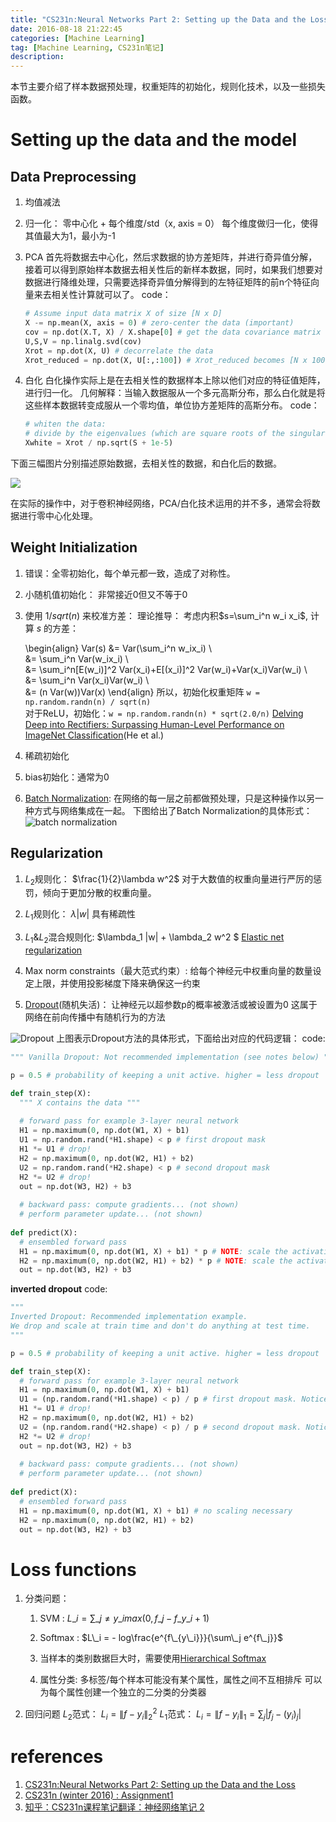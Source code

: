 ```yaml
---
title: "CS231n:Neural Networks Part 2: Setting up the Data and the Loss"
date: 2016-08-18 21:22:45
categories: [Machine Learning]
tag: [Machine Learning, CS231n笔记]
description: 
---
```


本节主要介绍了样本数据预处理，权重矩阵的初始化，规则化技术，以及一些损失函数。

# Setting up the data and the model

## Data Preprocessing
1. 均值减法

2. 归一化： 
零中心化 + 每个维度/std（x, axis = 0）
每个维度做归一化，使得其值最大为1，最小为-1

3. PCA
	首先将数据去中心化，然后求数据的协方差矩阵，并进行奇异值分解，接着可以得到原始样本数据去相关性后的新样本数据，同时，如果我们想要对数据进行降维处理，只需要选择奇异值分解得到的左特征矩阵的前n个特征向量来去相关性计算就可以了。
	code：
    ```python
    # Assume input data matrix X of size [N x D]
    X -= np.mean(X, axis = 0) # zero-center the data (important)
    cov = np.dot(X.T, X) / X.shape[0] # get the data covariance matrix
    U,S,V = np.linalg.svd(cov)
    Xrot = np.dot(X, U) # decorrelate the data
    Xrot_reduced = np.dot(X, U[:,:100]) # Xrot_reduced becomes [N x 100]
    ```

4. 白化
白化操作实际上是在去相关性的数据样本上除以他们对应的特征值矩阵，进行归一化。
几何解释：当输入数据服从一个多元高斯分布，那么白化就是将这些样本数据转变成服从一个零均值，单位协方差矩阵的高斯分布。
code：
    ```python
    # whiten the data:
    # divide by the eigenvalues (which are square roots of the singular values)
    Xwhite = Xrot / np.sqrt(S + 1e-5)
    ```

下面三幅图片分别描述原始数据，去相关性的数据，和白化后的数据。

![](http://cs231n.github.io/assets/nn2/prepro2.jpeg)

在实际的操作中，对于卷积神经网络，PCA/白化技术运用的并不多，通常会将数据进行零中心化处理。

## Weight Initialization
1. 错误：全零初始化，每个单元都一致，造成了对称性。

2. 小随机值初始化： 非常接近0但又不等于0

3. 使用 $1/sqrt(n)$ 来校准方差： 
理论推导：
考虑内积$s=\sum_i^n w_i x_i$, 计算 $s$ 的方差：

	\begin{align}
	Var(s) &= Var(\sum_i^n w_ix_i) \\\
	&= \sum_i^n Var(w_ix_i) \\\
	&= \sum_i^n[E(w_i)]^2 Var(x_i)+E[(x_i)]^2 Var(w_i)+Var(x_i)Var(w_i) \\\
	&= \sum_i^n Var(x_i)Var(w_i) \\\
	&= (n Var(w))Var(x)
	\end{align}
	所以，初始化权重矩阵 `w = np.random.randn(n) / sqrt(n)`	
	对于ReLU，初始化：`w = np.random.randn(n) * sqrt(2.0/n)`
	[Delving Deep into Rectifiers: Surpassing Human-Level Performance on ImageNet Classification](https://arxiv.org/pdf/1502.01852v1.pdf)(He et al.)

4. 稀疏初始化

5. bias初始化：通常为0

6. [Batch Normalization](http://arxiv.org/pdf/1502.03167v3.pdf): 在网络的每一层之前都做预处理，只是这种操作以另一种方式与网络集成在一起。
下图给出了Batch Normalization的具体形式：
![batch normalization](http://upload-images.jianshu.io/upload_images/2301760-ebbfe8659b9e6b27.png?imageMogr2/auto-orient/strip%7CimageView2/2/w/1240)

## Regularization
1. $L_2$规则化：   $\frac{1}{2}\lambda w^2$
对于大数值的权重向量进行严厉的惩罚，倾向于更加分散的权重向量。

2. $L_1$规则化：  $\lambda |w|$
具有稀疏性

3. $L_1 \& L_2$混合规则化:   $\lambda_1 |w| + \lambda_2 w^2 $
[Elastic net regularization](http://web.stanford.edu/~hastie/Papers/B67.2%20%282005%29%20301-320%20Zou%20&%20Hastie.pdf)

4. Max norm constraints（最大范式约束）:
给每个神经元中权重向量的数量设定上限，并使用投影梯度下降来确保这一约束

5. [Dropout](http://www.cs.toronto.edu/~rsalakhu/papers/srivastava14a.pdf)(随机失活)：
让神经元以超参数p的概率被激活或被设置为0
这属于网络在前向传播中有随机行为的方法

![Dropout](http://cs231n.github.io/assets/nn2/dropout.jpeg)
	上图表示Dropout方法的具体形式，下面给出对应的代码逻辑：
code:
```python
""" Vanilla Dropout: Not recommended implementation (see notes below) """

p = 0.5 # probability of keeping a unit active. higher = less dropout

def train_step(X):
  """ X contains the data """
  
  # forward pass for example 3-layer neural network
  H1 = np.maximum(0, np.dot(W1, X) + b1)
  U1 = np.random.rand(*H1.shape) < p # first dropout mask
  H1 *= U1 # drop!
  H2 = np.maximum(0, np.dot(W2, H1) + b2)
  U2 = np.random.rand(*H2.shape) < p # second dropout mask
  H2 *= U2 # drop!
  out = np.dot(W3, H2) + b3
  
  # backward pass: compute gradients... (not shown)
  # perform parameter update... (not shown)
  
def predict(X):
  # ensembled forward pass
  H1 = np.maximum(0, np.dot(W1, X) + b1) * p # NOTE: scale the activations
  H2 = np.maximum(0, np.dot(W2, H1) + b2) * p # NOTE: scale the activations
  out = np.dot(W3, H2) + b3
```
**inverted dropout**
code:
```python
""" 
Inverted Dropout: Recommended implementation example.
We drop and scale at train time and don't do anything at test time.
"""

p = 0.5 # probability of keeping a unit active. higher = less dropout

def train_step(X):
  # forward pass for example 3-layer neural network
  H1 = np.maximum(0, np.dot(W1, X) + b1)
  U1 = (np.random.rand(*H1.shape) < p) / p # first dropout mask. Notice /p!
  H1 *= U1 # drop!
  H2 = np.maximum(0, np.dot(W2, H1) + b2)
  U2 = (np.random.rand(*H2.shape) < p) / p # second dropout mask. Notice /p!
  H2 *= U2 # drop!
  out = np.dot(W3, H2) + b3
  
  # backward pass: compute gradients... (not shown)
  # perform parameter update... (not shown)
  
def predict(X):
  # ensembled forward pass
  H1 = np.maximum(0, np.dot(W1, X) + b1) # no scaling necessary
  H2 = np.maximum(0, np.dot(W2, H1) + b2)
  out = np.dot(W3, H2) + b3
```

# Loss functions
1. 分类问题：

    1) SVM : $L\_i = \sum\_{j\neq y\_i} max(0, f\_j - f\_{y\_i} + 1)$

    2)  Softmax : $L\_i = - log\frac{e^{f\_{y\_i}}}{\sum\_j e^{f\_j}}$

    3) 当样本的类别数据巨大时，需要使用[Hierarchical Softmax](http://arxiv.org/pdf/1310.4546.pdf)

    4) 属性分类: 多标签/每个样本可能没有某个属性，属性之间不互相排斥
可以为每个属性创建一个独立的二分类的分类器

2. 回归问题
$L_2$范式： $L_i = \|f - y_i\|^2_2$
$L_1$范式： $L_i = \|f - y_i\|_1 = \sum_j |f_j - (y_i)_j|$

# references
1. [CS231n:Neural Networks Part 2: Setting up the Data and the Loss](http://cs231n.github.io/neural-networks-2/)
2. [CS231n (winter 2016) : Assignment1](http://www.jianshu.com/p/004c99623104)
3. [知乎：CS231n课程笔记翻译：神经网络笔记 2](https://zhuanlan.zhihu.com/p/21560667?refer=intelligentunit)